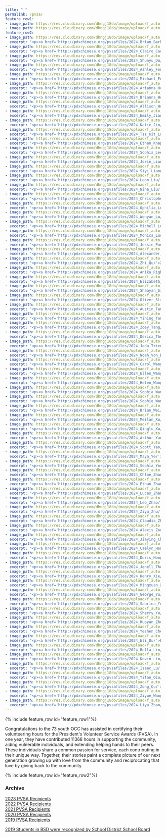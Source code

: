 ```yaml
---
title: " "
permalink: /pvsa/
feature_row1:
- image_path: https://res.cloudinary.com/dhngj18do/image/upload/f_auto,q_auto/v1/images/activities/pvsa_logo
- image_path: https://res.cloudinary.com/dhngj18do/image/upload/f_auto,q_auto/v1/images/activities/year_2024
feature_row2:
- image_path: https://res.cloudinary.com/dhngj18do/image/upload/f_auto,q_auto/v1/images/pvsa/2024_Brian_Barker
  excerpt: "<p><a href='http://pdxchinese.org/pvsafiles/2024_Brian_Barker/'>Brian Barker, Sunset High School (Gold Award)</a></p>"
- image_path: https://res.cloudinary.com/dhngj18do/image/upload/f_auto,q_auto/v1/images/pvsa/2024_Claire_Cao
  excerpt: "<p><a href='http://pdxchinese.org/pvsafiles/2024_Claire_Cao/'>Claire Cao, Jesuit High School (Gold Award)</a></p>"
- image_path: https://res.cloudinary.com/dhngj18do/image/upload/f_auto,q_auto/v1/images/pvsa/2024_Shunyu_Du
  excerpt: "<p><a href='http://pdxchinese.org/pvsafiles/2024_Shunyu_Du/'>Shunyu Du, Westview High School (Gold Award)</a></p>"
- image_path: https://res.cloudinary.com/dhngj18do/image/upload/f_auto,q_auto/v1/images/pvsa/2024_Ashley_Fong
  excerpt: "<p><a href='http://pdxchinese.org/pvsafiles/2024_Ashley_Fong/'>Ashley Fong, Hosford Middle School (Gold Award)</a></p>"
- image_path: https://res.cloudinary.com/dhngj18do/image/upload/f_auto,q_auto/v1/images/pvsa/2024_Michael_Fu
  excerpt: "<p><a href='http://pdxchinese.org/pvsafiles/2024_Michael_Fu/'>Michael Fu, Sunset High School (Gold Award)</a></p>"
- image_path: https://res.cloudinary.com/dhngj18do/image/upload/f_auto,q_auto/v1/images/pvsa/2024_Arianna_Hong
  excerpt: "<p><a href='http://pdxchinese.org/pvsafiles/2024_Arianna_Hong/'>Arianna Hong, BASE (Gold Award)</a></p>"
- image_path: https://res.cloudinary.com/dhngj18do/image/upload/f_auto,q_auto/v1/images/pvsa/2024_Brianna_Hong
  excerpt: "<p><a href='http://pdxchinese.org/pvsafiles/2024_Brianna_Hong/'>Brianna Hong, BASE (Gold Award)</a></p>"
- image_path: https://res.cloudinary.com/dhngj18do/image/upload/f_auto,q_auto/v1/images/pvsa/2024_Allison_Hu
  excerpt: "<p><a href='http://pdxchinese.org/pvsafiles/2024_Allison_Hu/'>Allison Hu, Lincoln High School (Gold Award)</a></p>"
- image_path: https://res.cloudinary.com/dhngj18do/image/upload/f_auto,q_auto/v1/images/pvsa/2024_Emily_Jiang
  excerpt: "<p><a href='http://pdxchinese.org/pvsafiles/2024_Emily_Jiang/'>Emily Jiang, Camas High School (Gold Award)</a></p>"
- image_path: https://res.cloudinary.com/dhngj18do/image/upload/f_auto,q_auto/v1/images/pvsa/2024_Katie_Jin
  excerpt: "<p><a href='http://pdxchinese.org/pvsafiles/2024_Katie_Jin/'>Katie Jin, Catlin Gabel (Gold Award)</a></p>"
- image_path: https://res.cloudinary.com/dhngj18do/image/upload/f_auto,q_auto/v1/images/pvsa/2024_Tsz_Kit_Lam
  excerpt: "<p><a href='http://pdxchinese.org/pvsafiles/2024_Tsz_Kit_Lam/'>Tsz Kit Lam, PCC (Gold Award)</a></p>"
- image_path: https://res.cloudinary.com/dhngj18do/image/upload/f_auto,q_auto/v1/images/pvsa/2024_Ethan_Knapp
  excerpt: "<p><a href='http://pdxchinese.org/pvsafiles/2024_Ethan_Knapp/'>Ethan Knapp, Westview High School (Gold Award)</a></p>"
- image_path: https://res.cloudinary.com/dhngj18do/image/upload/f_auto,q_auto/v1/images/pvsa/2024_Sophia_Lee
  excerpt: "<p><a href='http://pdxchinese.org/pvsafiles/2024_Sophia_Lee/'>Sophia Lee, Sunset High School (Gold Award)</a></p>"
- image_path: https://res.cloudinary.com/dhngj18do/image/upload/f_auto,q_auto/v1/images/pvsa/2024_Jorie_Liang
  excerpt: "<p><a href='http://pdxchinese.org/pvsafiles/2024_Jorie_Liang/'>Jorie Liang, Catlin Gabel (Gold Award)</a></p>"
- image_path: https://res.cloudinary.com/dhngj18do/image/upload/f_auto,q_auto/v1/images/pvsa/2024_Siyi_Liang
  excerpt: "<p><a href='http://pdxchinese.org/pvsafiles/2024_Siyi_Liang/'>Siyi Liang, Sherwood High School (Gold Award)</a></p>"
- image_path: https://res.cloudinary.com/dhngj18do/image/upload/f_auto,q_auto/v1/images/pvsa/2024_Leon_Liu
  excerpt: "<p><a href='http://pdxchinese.org/pvsafiles/2024_Leon_Liu/'>Leon Liu, Catlin Gabel (Gold Award)</a></p>"
- image_path: https://res.cloudinary.com/dhngj18do/image/upload/f_auto,q_auto/v1/images/pvsa/2024_Nina_Liu
  excerpt: "<p><a href='http://pdxchinese.org/pvsafiles/2024_Nina_Liu/'>Nina Liu, Westview High School (Gold Award)</a></p>"
- image_path: https://res.cloudinary.com/dhngj18do/image/upload/f_auto,q_auto/v1/images/pvsa/2024_Christopher_Lu
  excerpt: "<p><a href='http://pdxchinese.org/pvsafiles/2024_Christopher_Lu/'>Christopher Lu, Lake Oswego High School (Gold Award)</a></p>"
- image_path: https://res.cloudinary.com/dhngj18do/image/upload/f_auto,q_auto/v1/images/pvsa/2024_Ophilia_Lu
  excerpt: "<p><a href='http://pdxchinese.org/pvsafiles/2024_Ophilia_Lu/'>Ophilia Lu, Lake Oswego High School (Gold Award)</a></p>"
- image_path: https://res.cloudinary.com/dhngj18do/image/upload/f_auto,q_auto/v1/images/pvsa/2024_Wenyan_Lu
  excerpt: "<p><a href='http://pdxchinese.org/pvsafiles/2024_Wenyan_Lu/'>Wenyan Lu, West Linn High School (Gold Award)</a></p>"
- image_path: https://res.cloudinary.com/dhngj18do/image/upload/f_auto,q_auto/v1/images/pvsa/2024_Michell_Luo
  excerpt: "<p><a href='http://pdxchinese.org/pvsafiles/2024_Michell_Luo/'>Michell Luo, Sexton Mountain Elementary School (Gold Award)</a></p>"
- image_path: https://res.cloudinary.com/dhngj18do/image/upload/f_auto,q_auto/v1/images/pvsa/2024_Monica_Luo
  excerpt: "<p><a href='http://pdxchinese.org/pvsafiles/2024_Monica_Luo/'>Monica Luo, ISB (Gold Award)</a></p>"
- image_path: https://res.cloudinary.com/dhngj18do/image/upload/f_auto,q_auto/v1/images/pvsa/2024_Jessie_Pan
  excerpt: "<p><a href='http://pdxchinese.org/pvsafiles/2024_Jessie_Pan/'>Jessie Pan, Lake Oswego High School (Gold Award)</a></p>"
- image_path: https://res.cloudinary.com/dhngj18do/image/upload/f_auto,q_auto/v1/images/pvsa/2024_Alexander_Pi
  excerpt: "<p><a href='http://pdxchinese.org/pvsafiles/2024_Alexander_Pi/'>Alexander Pi, Catlin Gabel (Gold Award)</a></p>"
- image_path: https://res.cloudinary.com/dhngj18do/image/upload/f_auto,q_auto/v1/images/pvsa/2024_Zhi_Qu
  excerpt: "<p><a href='http://pdxchinese.org/pvsafiles/2024_Zhi_Qu/'>Zhi Qu, OES (Gold Award)</a></p>"
- image_path: https://res.cloudinary.com/dhngj18do/image/upload/f_auto,q_auto/v1/images/pvsa/2024_Anika_Rigby
  excerpt: "<p><a href='http://pdxchinese.org/pvsafiles/2024_Anika_Rigby/'>Anika Rigby, Lincoln High School (Gold Award)</a></p>"
- image_path: https://res.cloudinary.com/dhngj18do/image/upload/f_auto,q_auto/v1/images/pvsa/2024_Elizabeth_Shen
  excerpt: "<p><a href='http://pdxchinese.org/pvsafiles/2024_Elizabeth_Shen/'>Elizabeth Shen, Mountainside High School (Gold Award)</a></p>"
- image_path: https://res.cloudinary.com/dhngj18do/image/upload/f_auto,q_auto/v1/images/pvsa/2024_Shaayan_Sinha
  excerpt: "<p><a href='http://pdxchinese.org/pvsafiles/2024_Shaayan_Sinha/'>Shaayan Sinha, Glencoe High School (Gold Award)</a></p>"
- image_path: https://res.cloudinary.com/dhngj18do/image/upload/f_auto,q_auto/v1/images/pvsa/2024_Oliver_Strayer
  excerpt: "<p><a href='http://pdxchinese.org/pvsafiles/2024_Oliver_Strayer/'>Oliver Strayer, Jesuit High School (Gold Award)</a></p>"
- image_path: https://res.cloudinary.com/dhngj18do/image/upload/f_auto,q_auto/v1/images/pvsa/2024_Austin_Tang
  excerpt: "<p><a href='http://pdxchinese.org/pvsafiles/2024_Austin_Tang/'>Austin Tang, Westview High School (Gold Award)</a></p>"
- image_path: https://res.cloudinary.com/dhngj18do/image/upload/f_auto,q_auto/v1/images/pvsa/2024_Yining_Tang
  excerpt: "<p><a href='http://pdxchinese.org/pvsafiles/2024_Yining_Tang/'>Yining Tang, West Linn High School (Gold Award)</a></p>"
- image_path: https://res.cloudinary.com/dhngj18do/image/upload/f_auto,q_auto/v1/images/pvsa/2024_Zoey_Tang
  excerpt: "<p><a href='http://pdxchinese.org/pvsafiles/2024_Zoey_Tang/'>Zoey Tang, Westview High School (Gold Award)</a></p>"
- image_path: https://res.cloudinary.com/dhngj18do/image/upload/f_auto,q_auto/v1/images/pvsa/2024_Derica_Theobald
  excerpt: "<p><a href='http://pdxchinese.org/pvsafiles/2024_Derica_Theobald/'>Derica Theobald, Lincoln High School (Gold Award)</a></p>"
- image_path: https://res.cloudinary.com/dhngj18do/image/upload/f_auto,q_auto/v1/images/pvsa/2024_Jada_Trieu
  excerpt: "<p><a href='http://pdxchinese.org/pvsafiles/2024_Jada_Trieu/'>Jada Trieu, West Linn High School (Gold Award)</a></p>"
- image_path: https://res.cloudinary.com/dhngj18do/image/upload/f_auto,q_auto/v1/images/pvsa/2024_Noah_Von_Dem_Bruch
  excerpt: "<p><a href='http://pdxchinese.org/pvsafiles/2024_Noah_Von_Dem_Bruch/'>Noah Von Dem Bruch, Lincoln High School (Gold Award)</a></p>"
- image_path: https://res.cloudinary.com/dhngj18do/image/upload/f_auto,q_auto/v1/images/pvsa/2024_Carol_Wang
  excerpt: "<p><a href='http://pdxchinese.org/pvsafiles/2024_Carol_Wang/'>Carol Wang, Jesuit High School (Gold Award)</a></p>"
- image_path: https://res.cloudinary.com/dhngj18do/image/upload/f_auto,q_auto/v1/images/pvsa/2024_Ellen_Wang
  excerpt: "<p><a href='http://pdxchinese.org/pvsafiles/2024_Ellen_Wang/'>Ellen Wang, Westview High School (Gold Award)</a></p>"
- image_path: https://res.cloudinary.com/dhngj18do/image/upload/f_auto,q_auto/v1/images/pvsa/2024_Helen_Wang
  excerpt: "<p><a href='http://pdxchinese.org/pvsafiles/2024_Helen_Wang/'>Helen Wang, Sunset High School (Gold Award)</a></p>"
- image_path: https://res.cloudinary.com/dhngj18do/image/upload/f_auto,q_auto/v1/images/pvsa/2024_Sophia_Wang
  excerpt: "<p><a href='http://pdxchinese.org/pvsafiles/2024_Sophia_Wang/'>Sophia Wang, Sunset High School (Gold Award)</a></p>"
- image_path: https://res.cloudinary.com/dhngj18do/image/upload/f_auto,q_auto/v1/images/pvsa/2024_Sophie_Wang
  excerpt: "<p><a href='http://pdxchinese.org/pvsafiles/2024_Sophie_Wang/'>Sophie Wang, BASE (Gold Award)</a></p>"
- image_path: https://res.cloudinary.com/dhngj18do/image/upload/f_auto,q_auto/v1/images/pvsa/2024_Brian_Wei
  excerpt: "<p><a href='http://pdxchinese.org/pvsafiles/2024_Brian_Wei/'>Brian Wei, Lincoln High School (Gold Award)</a></p>"
- image_path: https://res.cloudinary.com/dhngj18do/image/upload/f_auto,q_auto/v1/images/pvsa/2024_Meilan_Xu
  excerpt: "<p><a href='http://pdxchinese.org/pvsafiles/2024_Meilan_Xu/'>Meilan Xu, Westview High School (Gold Award)</a></p>"
- image_path: https://res.cloudinary.com/dhngj18do/image/upload/f_auto,q_auto/v1/images/pvsa/2024_Qinglu_Xu
  excerpt: "<p><a href='http://pdxchinese.org/pvsafiles/2024_Qinglu_Xu/'>Qinglu Xu, Lake Oswego High School (Gold Award)</a></p>"
- image_path: https://res.cloudinary.com/dhngj18do/image/upload/f_auto,q_auto/v1/images/pvsa/2024_Arthur_Yang
  excerpt: "<p><a href='http://pdxchinese.org/pvsafiles/2024_Arthur_Yang/'>Arthur Yang, Westview High School (Gold Award)</a></p>"
- image_path: https://res.cloudinary.com/dhngj18do/image/upload/f_auto,q_auto/v1/images/pvsa/2024_Scott_Yao
  excerpt: "<p><a href='http://pdxchinese.org/pvsafiles/2024_Scott_Yao/'>Scott Yao, Lincoln High School (Gold Award)</a></p>"
- image_path: https://res.cloudinary.com/dhngj18do/image/upload/f_auto,q_auto/v1/images/pvsa/2024_Maya_Ye
  excerpt: "<p><a href='http://pdxchinese.org/pvsafiles/2024_Maya_Ye/'>Maya Ye, Lake Oswego High School (Gold Award)</a></p>"
- image_path: https://res.cloudinary.com/dhngj18do/image/upload/f_auto,q_auto/v1/images/pvsa/2024_Sophia_You
  excerpt: "<p><a href='http://pdxchinese.org/pvsafiles/2024_Sophia_You/'>Sophia You, Sunset High School (Gold Award)</a></p>"
- image_path: https://res.cloudinary.com/dhngj18do/image/upload/f_auto,q_auto/v1/images/pvsa/2024_Chloe_Zhang
  excerpt: "<p><a href='http://pdxchinese.org/pvsafiles/2024_Chloe_Zhang/'>Chloe Zhang, Sherwood High School (Gold Award)</a></p>"
- image_path: https://res.cloudinary.com/dhngj18do/image/upload/f_auto,q_auto/v1/images/pvsa/2024_Ethan_Zhang
  excerpt: "<p><a href='http://pdxchinese.org/pvsafiles/2024_Ethan_Zhang/'>Ethan Zhang, Westview High School (Gold Award)</a></p>"
- image_path: https://res.cloudinary.com/dhngj18do/image/upload/f_auto,q_auto/v1/images/pvsa/2024_Lucas_Zhang
  excerpt: "<p><a href='http://pdxchinese.org/pvsafiles/2024_Lucas_Zhang/'>Lucas Zhang, Catlin Gabel (Gold Award)</a></p>"
- image_path: https://res.cloudinary.com/dhngj18do/image/upload/f_auto,q_auto/v1/images/pvsa/2024_Leo_Zhao
  excerpt: "<p><a href='http://pdxchinese.org/pvsafiles/2024_Leo_Zhao/'>Leo Zhao, Camas High School (Gold Award)</a></p>"
- image_path: https://res.cloudinary.com/dhngj18do/image/upload/f_auto,q_auto/v1/images/pvsa/2024_Ziyu_Zhu
  excerpt: "<p><a href='http://pdxchinese.org/pvsafiles/2024_Ziyu_Zhu/'>Ziyu Zhu, Lincoln High School (Gold Award)</a></p>"
- image_path: https://res.cloudinary.com/dhngj18do/image/upload/f_auto,q_auto/v1/images/pvsa/2024_Claudia_Zhuge
  excerpt: "<p><a href='http://pdxchinese.org/pvsafiles/2024_Claudia_Zhuge/'>Claudia Zhuge, Sunset High School (Gold Award)</a></p>"
- image_path: https://res.cloudinary.com/dhngj18do/image/upload/f_auto,q_auto/v1/images/pvsa/2024_Alexis_Zou
  excerpt: "<p><a href='http://pdxchinese.org/pvsafiles/2024_Alexis_Zou/'>Alexis Zou, Lake Oswego High School (Gold Award)</a></p>"
- image_path: https://res.cloudinary.com/dhngj18do/image/upload/f_auto,q_auto/v1/images/pvsa/2024_Jiaying_Chen
  excerpt: "<p><a href='http://pdxchinese.org/pvsafiles/2024_Jiaying_Chen/'>Jiaying Chen, Lincoln High School (Silver Award)</a></p>"
- image_path: https://res.cloudinary.com/dhngj18do/image/upload/f_auto,q_auto/v1/images/pvsa/2024_Caelyn_Hong
  excerpt: "<p><a href='http://pdxchinese.org/pvsafiles/2024_Caelyn_Hong/'>Caelyn Hong, Hope Chinese Charter School (Silver Award)</a></p>"
- image_path: https://res.cloudinary.com/dhngj18do/image/upload/f_auto,q_auto/v1/images/pvsa/2024_Doris_Hong
  excerpt: "<p><a href='http://pdxchinese.org/pvsafiles/2024_Doris_Hong/'>Doris Hong, Hope Chinese Charter School (Silver Award)</a></p>"
- image_path: https://res.cloudinary.com/dhngj18do/image/upload/f_auto,q_auto/v1/images/pvsa/2024_Jenell_Theobald
  excerpt: "<p><a href='http://pdxchinese.org/pvsafiles/2024_Jenell_Theobald/'>Jenell Theobald, ISB (Silver Award)</a></p>"
- image_path: https://res.cloudinary.com/dhngj18do/image/upload/f_auto,q_auto/v1/images/pvsa/2024_Henry_Xie
  excerpt: "<p><a href='http://pdxchinese.org/pvsafiles/2024_Henry_Xie/'>Henry Xie, Westview High School (Silver Award)</a></p>"
- image_path: https://res.cloudinary.com/dhngj18do/image/upload/f_auto,q_auto/v1/images/pvsa/2024_Mingxuan_Xu
  excerpt: "<p><a href='http://pdxchinese.org/pvsafiles/2024_Mingxuan_Xu/'>Mingxuan Xu, ISB (Silver Award)</a></p>"
- image_path: https://res.cloudinary.com/dhngj18do/image/upload/f_auto,q_auto/v1/images/pvsa/2024_George_Yu
  excerpt: "<p><a href='http://pdxchinese.org/pvsafiles/2024_George_Yu/'>George Yu, Bridlemile Elemetary School (Silver Award)</a></p>"
- image_path: https://res.cloudinary.com/dhngj18do/image/upload/f_auto,q_auto/v1/images/pvsa/2024_Sabrina_Yu
  excerpt: "<p><a href='http://pdxchinese.org/pvsafiles/2024_Sabrina_Yu/'>Sabrina Yu, Bridlemile Elementary School (Silver Award)</a></p>"
- image_path: https://res.cloudinary.com/dhngj18do/image/upload/f_auto,q_auto/v1/images/pvsa/2024_Sherry_Yu
  excerpt: "<p><a href='http://pdxchinese.org/pvsafiles/2024_Sherry_Yu/'>Sherry Yu, Robert Gray Middle School (Silver Award)</a></p>"
- image_path: https://res.cloudinary.com/dhngj18do/image/upload/f_auto,q_auto/v1/images/pvsa/2024_Ruoyan_Zhou
  excerpt: "<p><a href='http://pdxchinese.org/pvsafiles/2024_Ruoyan_Zhou/'>Ruoyan Zhou, Lincoln High School (Silver Award)</a></p>"
- image_path: https://res.cloudinary.com/dhngj18do/image/upload/f_auto,q_auto/v1/images/pvsa/2024_Yezhen_Chen
  excerpt: "<p><a href='http://pdxchinese.org/pvsafiles/2024_Yezhen_Chen/'>Yezhen Chen, Dorothy Fox Elementary (Bronze Award)</a></p>"
- image_path: https://res.cloudinary.com/dhngj18do/image/upload/f_auto,q_auto/v1/images/pvsa/2024_Eli_Du
  excerpt: "<p><a href='http://pdxchinese.org/pvsafiles/2024_Eli_Du/'>Eli Du, Lakeridge High School (Bronze Award)</a></p>"
- image_path: https://res.cloudinary.com/dhngj18do/image/upload/f_auto,q_auto/v1/images/pvsa/2024_Bella_Lin
  excerpt: "<p><a href='http://pdxchinese.org/pvsafiles/2024_Bella_Lin/'>Bella Lin, Meadow Park Middle School (Bronze Award)</a></p>"
- image_path: https://res.cloudinary.com/dhngj18do/image/upload/f_auto,q_auto/v1/images/pvsa/2024_Kevin_Lin
  excerpt: "<p><a href='http://pdxchinese.org/pvsafiles/2024_Kevin_Lin/'>Kevin Lin, West Linn High School (Bronze Award)</a></p>"
- image_path: https://res.cloudinary.com/dhngj18do/image/upload/f_auto,q_auto/v1/images/pvsa/2024_Isaac_Lu
  excerpt: "<p><a href='http://pdxchinese.org/pvsafiles/2024_Isaac_Lu/'>Isaac Lu, Lake Oswego High School (Bronze Award)</a></p>"
- image_path: https://res.cloudinary.com/dhngj18do/image/upload/f_auto,q_auto/v1/images/pvsa/2024_Yifan_Qiu
  excerpt: "<p><a href='http://pdxchinese.org/pvsafiles/2024_Yifan_Qiu/'>Yifan Qiu, Lake Oswego High School (Bronze Award)</a></p>"
- image_path: https://res.cloudinary.com/dhngj18do/image/upload/f_auto,q_auto/v1/images/pvsa/2024_Zong_Qu
  excerpt: "<p><a href='http://pdxchinese.org/pvsafiles/2024_Zong_Qu/'>Zong Qu, Catlin Gabel (Bronze Award)</a></p>"
- image_path: https://res.cloudinary.com/dhngj18do/image/upload/f_auto,q_auto/v1/images/pvsa/2024_Ziyue_Wang
  excerpt: "<p><a href='http://pdxchinese.org/pvsafiles/2024_Ziyue_Wang/'>Ziyue Wang, Lincoln High School (Bronze Award)</a></p>"
- image_path: https://res.cloudinary.com/dhngj18do/image/upload/f_auto,q_auto/v1/images/pvsa/2024_Liya_Zhao
  excerpt: "<p><a href='http://pdxchinese.org/pvsafiles/2024_Liya_Zhao/'>Liya Zhao, Camas High School (Bronze Award)</a></p>"
---
```


{% include feature_row id="feature_row1"%}

Congratulations to the 73 youth OCC has assisted in certifying their volunteering hours for the President's Volunteer Service Awards (PVSA). In one year, they have contributed 11368 hours in supporting the community, aiding vulnerable individuals, and extending helping hands to their peers. These individuals share a common passion for service, each contributing in their unique way. Together, their stories paint a complete picture of our next generation growing up with love from the community and reciprocating that love by giving back to the community.

{% include feature_row id="feature_row2"%}

### Archive

[2023 PVSA Recipients](http://pdxchinese.org/pvsafiles/pvsa_2023/)  
[2022 PVSA Recipients](http://pdxchinese.org/pvsafiles/pvsa_2022/)  
[2021 PVSA Recipients](http://pdxchinese.org/pvsafiles/pvsa_2021/)  
[2020 PVSA Recipients](http://pdxchinese.org/pvsafiles/pvsa_2020/)  
[2019 PVSA Recipients](http://pdxchinese.org/pvsafiles/pvsa_2019/)  

[2019 Students in BSD were recognized by School District School Board](http://pdxchinese.org/bsd_board_recognition_2020/)  
